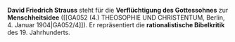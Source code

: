 
**David Friedrich Strauss** steht für die **Verflüchtigung des Gottessohnes** zur **Menschheitsidee** ([[GA052 (4.) THEOSOPHIE UND CHRISTENTUM, Berlin, 4. Januar 1904|GA052/4]]). Er repräsentiert die **rationalistische Bibelkritik** des 19. Jahrhunderts.
